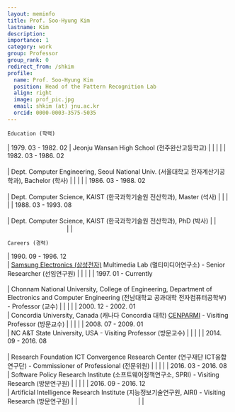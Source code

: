 ```yaml
---
layout: meminfo
title: Prof. Soo-Hyung Kim
lastname: Kim
description:
importance: 1
category: work
group: Professor
group_rank: 0
redirect_from: /shkim
profile:
  name: Prof. Soo-Hyung Kim
  position: Head of the Pattern Recognition Lab
  align: right
  image: prof_pic.jpg
  email: shkim (at) jnu.ac.kr
  orcid: 0000-0003-3575-5035
---
```



    Education (학력)

| 1979. 03 - 1982. 02    | Jeonju Wansan High School (전주완산고등학교) |
| | |
| 1982. 03 - 1986. 02    <br/>  <br/> | Dept. Computer Engineering, Seoul National Univ. (서울대학교 전자계산기공학과), Bachelor (학사) |
| | |
| 1986. 03 - 1988. 02    <br/>  <br/> | Dept. Computer Science, KAIST (한국과학기술원 전산학과), Master (석사) |
| | |
| 1988. 03 - 1993. 08    <br/>  <br/> | Dept. Computer Science, KAIST (한국과학기술원 전산학과), PhD (박사) |
| <img width=130/>       |  |


    Careers (경력)

| 1990. 09 - 1996. 12 <br/>  | [Samsung Electronics (삼성전자)](http://www.samsung.co.kr) Multimedia Lab (멀티미디어연구소) - Senior Researcher (선임연구원) |
| | |
| 1997. 01 - Currently <br/>  <br/>   | Chonnam National University, College of Engineering, Department of Electronics and Computer Engineering (전남대학교 공과대학 전자컴퓨터공학부) - Professor (교수) |
| | |
| 2000. 12 - 2002. 01 <br/>  | Concordia University, Canada (캐나다 Concordia 대학) [CENPARMI](http://www.cenparmi.concordia.ca) - Visiting Professor (방문교수) |
| | |
| 2008. 07 - 2009. 01 <br/> | NC A&T State University, USA - Visiting Professor (방문교수) |
| | |
| 2014. 09 - 2016. 08 <br/>  <br/> | Research Foundation ICT Convergence Research Center (연구재단 ICT융합연구단) - Commissioner of Professional (전문위원) |
| | |
| 2016. 03 - 2016. 08 <br/>  | Software Policy Research Institute (소프트웨어정책연구소, SPRI) - Visiting Research (방문연구원) |
| | |
| 2016. 09 - 2016. 12 <br/>  | Artificial Intelligence Research Institute (지능정보기술연구원, AIRI) - Visiting Research (방문연구원) |
| <img width=130/>       |  |
